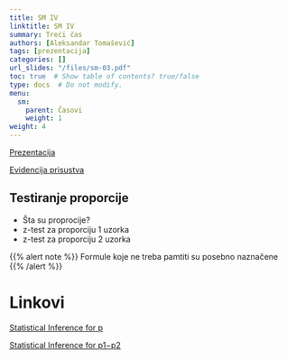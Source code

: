 ```yaml
---
title: SM IV
linktitle: SM IV
summary: Treći čas
authors: [Aleksandar Tomašević]
tags: [prezentacija]
categories: []
url_slides: "/files/sm-03.pdf"
toc: true  # Show table of contents? true/false
type: docs  # Do not modify.
menu:
  sm:
    parent: Časovi
    weight: 1
weight: 4
---
```


[Prezentacija](/files/sm-04.pdf)

[Evidencija prisustva](https://forms.gle/oh925ukikia9PFAu6)

## Testiranje proporcije

- Šta su proprocije?
- z-test za proporciju 1 uzorka
- z-test za proporciju 2 uzorka


{{% alert note %}}
Formule koje ne treba pamtiti su posebno naznačene
{{% /alert %}}

# Linkovi

[Statistical Inference for p](https://homepage.divms.uiowa.edu/~mbognar/applets/p.html)

[Statistical Inference for p1−p2](https://homepage.divms.uiowa.edu/~mbognar/applets/p.html)


